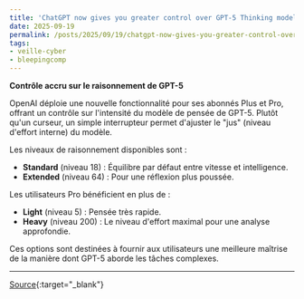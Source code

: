 ```yaml
---
title: 'ChatGPT now gives you greater control over GPT-5 Thinking model'
date: 2025-09-19
permalink: /posts/2025/09/19/chatgpt-now-gives-you-greater-control-over-gpt-5-thinking-model/
tags:
- veille-cyber
- bleepingcomp
---
```

**Contrôle accru sur le raisonnement de GPT-5**

OpenAI déploie une nouvelle fonctionnalité pour ses abonnés Plus et Pro, offrant un contrôle sur l'intensité du modèle de pensée de GPT-5. Plutôt qu'un curseur, un simple interrupteur permet d'ajuster le "jus" (niveau d'effort interne) du modèle.

Les niveaux de raisonnement disponibles sont :
*   **Standard** (niveau 18) : Équilibre par défaut entre vitesse et intelligence.
*   **Extended** (niveau 64) : Pour une réflexion plus poussée.

Les utilisateurs Pro bénéficient en plus de :
*   **Light** (niveau 5) : Pensée très rapide.
*   **Heavy** (niveau 200) : Le niveau d'effort maximal pour une analyse approfondie.

Ces options sont destinées à fournir aux utilisateurs une meilleure maîtrise de la manière dont GPT-5 aborde les tâches complexes.

---
[Source](https://www.bleepingcomputer.com/news/artificial-intelligence/chatgpt-now-gives-you-greater-control-over-gpt-5-thinking-model/){:target="_blank"}
